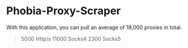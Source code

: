 # Phobia-Proxy-Scraper

With this application, you can pull an average of 18,000 proxies in total.

> 5000 Http/s
> 11000 Socks4
> 2300 Socks5
